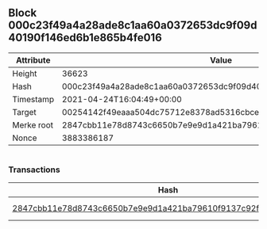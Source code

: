 ## Block 000c23f49a4a28ade8c1aa60a0372653dc9f09d40190f146ed6b1e865b4fe016

Attribute | Value
--- | ---
Height | 36623
Hash | 000c23f49a4a28ade8c1aa60a0372653dc9f09d40190f146ed6b1e865b4fe016
Timestamp | 2021-04-24T16:04:49+00:00
Target | 00254142f49eaaa504dc75712e8378ad5316cbcead634704b3734b6271167cc4
Merke root | 2847cbb11e78d8743c6650b7e9e9d1a421ba79610f9137c92fdff6863543f241
Nonce | 3883386187

```

```

### Transactions

Hash | Amount
--- | ---
[2847cbb11e78d8743c6650b7e9e9d1a421ba79610f9137c92fdff6863543f241](2847cbb11e78d8743c6650b7e9e9d1a421ba79610f9137c92fdff6863543f241.md) | 10.00000000 SKEPTI 
